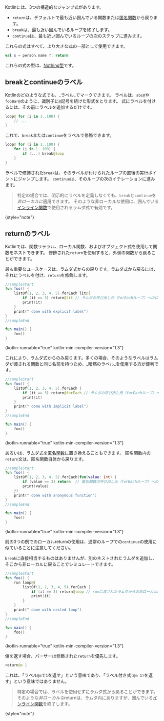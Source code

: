 [//]: # (title: returnとジャンプ)

Kotlinには、3つの構造的なジャンプ式があります。

*   `return`は、デフォルトで最も近い囲んでいる関数または[匿名関数](lambdas.md#anonymous-functions)から戻ります。
*   `break`は、最も近い囲んでいるループを終了します。
*   `continue`は、最も近い囲んでいるループの次のステップに進みます。

これらの式はすべて、より大きな式の一部として使用できます。

```kotlin
val s = person.name ?: return
```

これらの式の型は、[Nothing型](exceptions.md#the-nothing-type)です。

## breakとcontinueのラベル

Kotlinのどのような式でも、_ラベル_でマークできます。
ラベルは、`abc@`や`fooBar@`のように、識別子に`@`記号を続けた形式をとります。
式にラベルを付けるには、その前にラベルを追加するだけです。

```kotlin
loop@ for (i in 1..100) {
    // ...
}
```

これで、`break`または`continue`をラベルで修飾できます。

```kotlin
loop@ for (i in 1..100) {
    for (j in 1..100) {
        if (...) break@loop
    }
}
```

ラベルで修飾された`break`は、そのラベルが付けられたループの直後の実行ポイントにジャンプします。
`continue`は、そのループの次のイテレーションに進みます。

> 特定の場合では、明示的にラベルを定義しなくても、`break`と`continue`を*非ローカルに*適用できます。
> そのような非ローカルな使用は、囲んでいる[インライン関数](inline-functions.md#break-and-continue)で使用されるラムダ式で有効です。
>
{style="note"}

## returnのラベル

Kotlinでは、関数リテラル、ローカル関数、およびオブジェクト式を使用して関数をネストできます。
修飾された`return`を使用すると、外側の関数から戻ることができます。

最も重要なユースケースは、ラムダ式からの戻りです。ラムダ式から戻るには、それにラベルを付け、`return`を修飾します。

```kotlin
//sampleStart
fun foo() {
    listOf(1, 2, 3, 4, 5).forEach lit@{
        if (it == 3) return@lit // ラムダの呼び出し元（forEachループ）へのローカルreturn
        print(it)
    }
    print(" done with explicit label")
}
//sampleEnd

fun main() {
    foo()
}
```
{kotlin-runnable="true" kotlin-min-compiler-version="1.3"}

これにより、ラムダ式からのみ戻ります。多くの場合、そのようなラベルはラムダが渡される関数と同じ名前を持つため、_暗黙のラベル_を使用する方が便利です。

```kotlin
//sampleStart
fun foo() {
    listOf(1, 2, 3, 4, 5).forEach {
        if (it == 3) return@forEach // ラムダの呼び出し元（forEachループ）へのローカルreturn
        print(it)
    }
    print(" done with implicit label")
}
//sampleEnd

fun main() {
    foo()
}
```
{kotlin-runnable="true" kotlin-min-compiler-version="1.3"}

あるいは、ラムダ式を[匿名関数](lambdas.md#anonymous-functions)に置き換えることもできます。
匿名関数内の`return`文は、匿名関数自体から戻ります。

```kotlin
//sampleStart
fun foo() {
    listOf(1, 2, 3, 4, 5).forEach(fun(value: Int) {
        if (value == 3) return  // 匿名関数の呼び出し元（forEachループ）へのローカルreturn
        print(value)
    })
    print(" done with anonymous function")
}
//sampleEnd

fun main() {
    foo()
}
```
{kotlin-runnable="true" kotlin-min-compiler-version="1.3"}

前の3つの例でのローカルreturnの使用は、通常のループでの`continue`の使用に似ていることに注意してください。

`break`に直接相当するものはありませんが、別のネストされたラムダを追加し、そこから非ローカルに戻ることでシミュレートできます。

```kotlin
//sampleStart
fun foo() {
    run loop@{
        listOf(1, 2, 3, 4, 5).forEach {
            if (it == 3) return@loop // runに渡されたラムダからの非ローカルreturn
            print(it)
        }
    }
    print(" done with nested loop")
}
//sampleEnd

fun main() {
    foo()
}
```
{kotlin-runnable="true" kotlin-min-compiler-version="1.3"}

値を返す場合、パーサーは修飾された`return`を優先します。

```kotlin
return@a 1
```

これは、「ラベル`@a`で`1`を返す」という意味であり、「ラベル付き式`(@a 1)`を返す」という意味ではありません。

> 特定の場合では、ラベルを使用せずにラムダ式から戻ることができます。そのような*非ローカルな*returnは、ラムダ内にありますが、囲んでいる[インライン関数](inline-functions.md#returns)を終了します。
>
{style="note"}